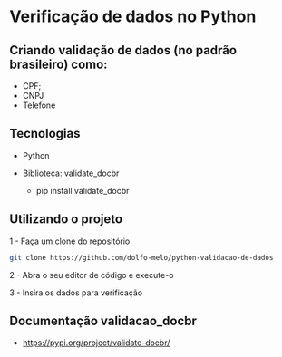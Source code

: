 # Verificação de dados no Python

## Criando validação de dados (no padrão brasileiro) como:

   - CPF;
   - CNPJ
   - Telefone
 
## Tecnologias

- Python 
- Biblioteca: validate_docbr

    - pip install validate_docbr

## Utilizando o projeto

1 - Faça um clone do repositório
    
```bash
git clone https://github.com/dolfo-melo/python-validacao-de-dados
```

2 - Abra o seu editor de código e execute-o

3 - Insira os dados para verificação

## Documentação validacao_docbr

- https://pypi.org/project/validate-docbr/